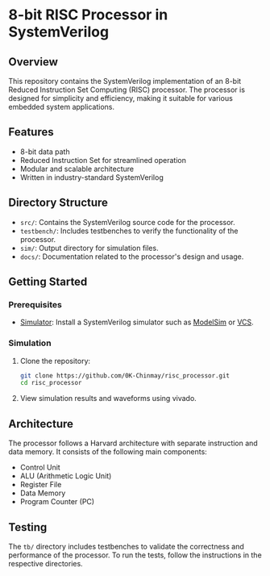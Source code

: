 # 8-bit RISC Processor in SystemVerilog

## Overview

This repository contains the SystemVerilog implementation of an 8-bit Reduced Instruction Set Computing (RISC) processor. The processor is designed for simplicity and efficiency, making it suitable for various embedded system applications.

## Features

- 8-bit data path
- Reduced Instruction Set for streamlined operation
- Modular and scalable architecture
- Written in industry-standard SystemVerilog

## Directory Structure

- `src/`: Contains the SystemVerilog source code for the processor.
- `testbench/`: Includes testbenches to verify the functionality of the processor.
- `sim/`: Output directory for simulation files.
- `docs/`: Documentation related to the processor's design and usage.

## Getting Started

### Prerequisites

- [Simulator](simulator_link): Install a SystemVerilog simulator such as [ModelSim](https://www.mentor.com/products/fv/modelsim/) or [VCS](https://www.synopsys.com/verification/simulation/vcs.html).

### Simulation

1. Clone the repository:

    ```bash
    git clone https://github.com/0K-Chinmay/risc_processor.git
    cd risc_processor
    ```

3. View simulation results and waveforms using vivado.

## Architecture

The processor follows a Harvard architecture with separate instruction and data memory. It consists of the following main components:

- Control Unit
- ALU (Arithmetic Logic Unit)
- Register File
- Data Memory
- Program Counter (PC)

## Testing

The `tb/` directory includes testbenches to validate the correctness and performance of the processor. To run the tests, follow the instructions in the respective directories.

